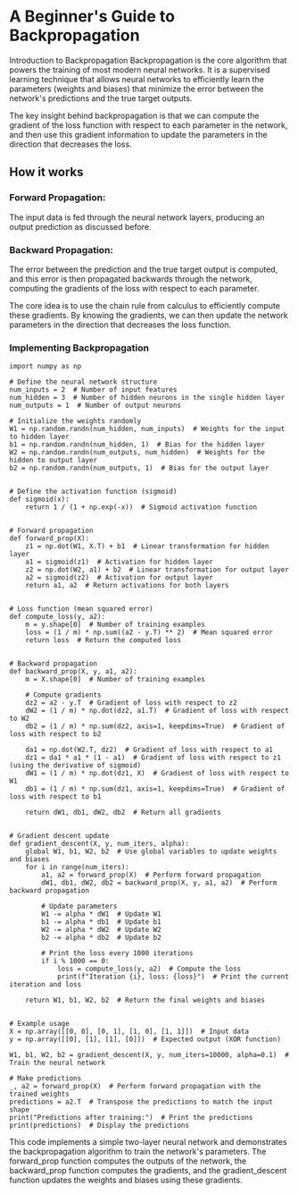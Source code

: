# A Beginner's Guide to Backpropagation
Introduction to Backpropagation
Backpropagation is the core algorithm that powers the training of most modern neural networks. It is a supervised learning technique that allows neural networks to efficiently learn the parameters (weights and biases) that minimize the error between the network's predictions and the true target outputs.

The key insight behind backpropagation is that we can compute the gradient of the loss function with respect to each parameter in the network, and then use this gradient information to update the parameters in the direction that decreases the loss.

## How it works

### Forward Propagation: 
The input data is fed through the neural network layers, producing an output prediction as discussed before.
### Backward Propagation: 
The error between the prediction and the true target output is computed, and this error is then propagated backwards through the network, computing the gradients of the loss with respect to each parameter.

The core idea is to use the chain rule from calculus to efficiently compute these gradients. By knowing the gradients, we can then update the network parameters in the direction that decreases the loss function.

### Implementing Backpropagation

    import numpy as np

    # Define the neural network structure
    num_inputs = 2  # Number of input features
    num_hidden = 3  # Number of hidden neurons in the single hidden layer
    num_outputs = 1  # Number of output neurons

    # Initialize the weights randomly
    W1 = np.random.randn(num_hidden, num_inputs)  # Weights for the input to hidden layer
    b1 = np.random.randn(num_hidden, 1)  # Bias for the hidden layer
    W2 = np.random.randn(num_outputs, num_hidden)  # Weights for the hidden to output layer
    b2 = np.random.randn(num_outputs, 1)  # Bias for the output layer


    # Define the activation function (sigmoid)
    def sigmoid(x):
        return 1 / (1 + np.exp(-x))  # Sigmoid activation function


    # Forward propagation
    def forward_prop(X):
        z1 = np.dot(W1, X.T) + b1  # Linear transformation for hidden layer
        a1 = sigmoid(z1)  # Activation for hidden layer
        z2 = np.dot(W2, a1) + b2  # Linear transformation for output layer
        a2 = sigmoid(z2)  # Activation for output layer
        return a1, a2  # Return activations for both layers


    # Loss function (mean squared error)
    def compute_loss(y, a2):
        m = y.shape[0]  # Number of training examples
        loss = (1 / m) * np.sum((a2 - y.T) ** 2)  # Mean squared error
        return loss  # Return the computed loss


    # Backward propagation
    def backward_prop(X, y, a1, a2):
        m = X.shape[0]  # Number of training examples

        # Compute gradients
        dz2 = a2 - y.T  # Gradient of loss with respect to z2
        dW2 = (1 / m) * np.dot(dz2, a1.T)  # Gradient of loss with respect to W2
        db2 = (1 / m) * np.sum(dz2, axis=1, keepdims=True)  # Gradient of loss with respect to b2

        da1 = np.dot(W2.T, dz2)  # Gradient of loss with respect to a1
        dz1 = da1 * a1 * (1 - a1)  # Gradient of loss with respect to z1 (using the derivative of sigmoid)
        dW1 = (1 / m) * np.dot(dz1, X)  # Gradient of loss with respect to W1
        db1 = (1 / m) * np.sum(dz1, axis=1, keepdims=True)  # Gradient of loss with respect to b1

        return dW1, db1, dW2, db2  # Return all gradients


    # Gradient descent update
    def gradient_descent(X, y, num_iters, alpha):
        global W1, b1, W2, b2  # Use global variables to update weights and biases
        for i in range(num_iters):
            a1, a2 = forward_prop(X)  # Perform forward propagation
            dW1, db1, dW2, db2 = backward_prop(X, y, a1, a2)  # Perform backward propagation

            # Update parameters
            W1 -= alpha * dW1  # Update W1
            b1 -= alpha * db1  # Update b1
            W2 -= alpha * dW2  # Update W2
            b2 -= alpha * db2  # Update b2
    
            # Print the loss every 1000 iterations
            if i % 1000 == 0:
                loss = compute_loss(y, a2)  # Compute the loss
                print(f"Iteration {i}, loss: {loss}")  # Print the current iteration and loss
    
        return W1, b1, W2, b2  # Return the final weights and biases
    
    
    # Example usage
    X = np.array([[0, 0], [0, 1], [1, 0], [1, 1]])  # Input data
    y = np.array([[0], [1], [1], [0]])  # Expected output (XOR function)
    
    W1, b1, W2, b2 = gradient_descent(X, y, num_iters=10000, alpha=0.1)  # Train the neural network
    
    # Make predictions
    _, a2 = forward_prop(X)  # Perform forward propagation with the trained weights
    predictions = a2.T  # Transpose the predictions to match the input shape
    print("Predictions after training:")  # Print the predictions
    print(predictions)  # Display the predictions
    
This code implements a simple two-layer neural network and demonstrates the backpropagation algorithm to train the network's parameters. The forward_prop function computes the outputs of the network, the backward_prop function computes the gradients, and the gradient_descent function updates the weights and biases using these gradients.
